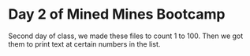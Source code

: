 # Day 2 of Mined Mines Bootcamp

Second day of class, we made these files to count 1 to 100.
Then we got them to print text at certain numbers in the list.
